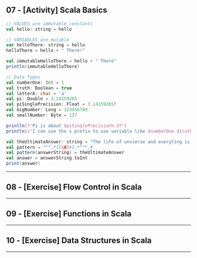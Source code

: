 ## 07 - [Activity] Scala Basics

```scala
// VALUES are immutable constants
val hello: string = hello

// VARIABLES are mutable
var helloThere: string = hello
helloThere = hello + " There!"

val immutableHelloThere = hello + " There"
println(immutableHelloThere)
```

```scala
// Data Types
val numberOne: Int = 1
val truth: Boolean = true
val letterA: char = 'a'
val pi: Double = 3.14159265
val piSinglePrecision: Float = 3.14159265f
val bigNumber: Long = 123456789
val smallNumber: Byte = 127

println(f"Pi is about $piSinglePrecision%.3f")
println(s"I can use the s prefix to use variable like $numberOne $truth $letterA")
```

```scala
val theUltimateAnswer: string = "The life of unvierse and everyting is 42"
val pattern = """.*([\d]+).*""".r
val pattern(answerString) = theUltimateAnswer
val answer = answerString.toInt
print(answer)
```

***

## 08 - [Exercise] Flow Control in Scala

***

## 09 - [Exercise] Functions in Scala

***

## 10 - [Exercise] Data Structures in Scala

***
